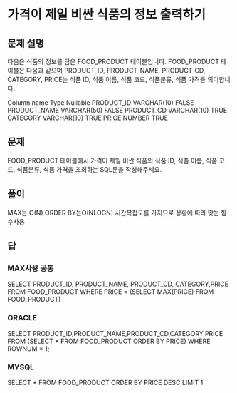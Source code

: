 # 가격이 제일 비싼 식품의 정보 출력하기
## 문제 설명
다음은 식품의 정보를 담은 FOOD_PRODUCT 테이블입니다. FOOD_PRODUCT 테이블은 다음과 같으며 PRODUCT_ID, PRODUCT_NAME, PRODUCT_CD, CATEGORY, PRICE는 식품 ID, 식품 이름, 식품 코드, 식품분류, 식품 가격을 의미합니다.

Column name	Type	Nullable
PRODUCT_ID	VARCHAR(10)	FALSE
PRODUCT_NAME	VARCHAR(50)	FALSE
PRODUCT_CD	VARCHAR(10)	TRUE
CATEGORY	VARCHAR(10)	TRUE
PRICE	NUMBER	TRUE
## 문제
FOOD_PRODUCT 테이블에서 가격이 제일 비싼 식품의 식품 ID, 식품 이름, 식품 코드, 식품분류, 식품 가격을 조회하는 SQL문을 작성해주세요.

## 풀이
MAX는 O(N) ORDER BY는O(NLOGN) 시간복잡도를 가지므로 상황에 따라 맞는 함수사용

## 답 
### MAX사용 공통
SELECT PRODUCT_ID, PRODUCT_NAME, PRODUCT_CD, CATEGORY,PRICE
FROM FOOD_PRODUCT
WHERE PRICE = (SELECT MAX(PRICE) FROM FOOD_PRODUCT)

### ORACLE
SELECT PRODUCT_ID,PRODUCT_NAME,PRODUCT_CD,CATEGORY,PRICE
FROM
(SELECT * FROM FOOD_PRODUCT
ORDER BY PRICE)
WHERE ROWNUM = 1;

### MYSQL
SELECT *
FROM FOOD_PRODUCT
ORDER BY PRICE DESC
LIMIT 1